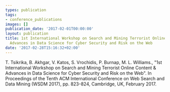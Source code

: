 ```yaml
---
types: publication
tags:
- conference_publications
images: []
publication_date: '2017-02-01T00:00:00'
layout: publication
title: 1st International Workshop on Search and Mining Terrorist Online Content &
  Advances in Data Science for Cyber Security and Risk on the Web
date: '2017-02-28T15:16:32+02:00'
---
```

<p>T. Tsikrika, B. Akhgar, V. Katos, S. Vrochidis, P. Burnap, M. L. Williams., "1st International Workshop on Search and Mining Terrorist Online Content &amp; Advances in Data Science for Cyber Security and Risk on the Web". In Proceedings of the Tenth ACM International Conference on Web Search and Data Mining (WSDM 2017), pp. 823-824, Cambridge, UK, February 2017.</p>
